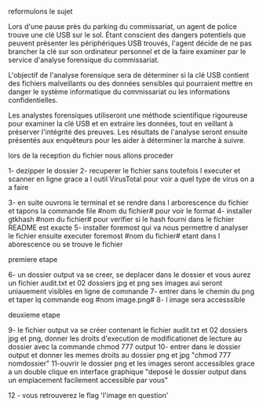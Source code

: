 reformulons le sujet 

Lors d'une pause près du parking du commissariat, un agent de police trouve une clé USB sur le sol. Étant conscient des dangers potentiels que peuvent présenter les périphériques USB trouvés, l'agent décide de ne pas brancher la clé sur son ordinateur personnel et de la faire examiner par le service d'analyse forensique du commissariat.

L'objectif de l'analyse forensique sera de déterminer si la clé USB contient des fichiers malveillants ou des données sensibles qui pourraient mettre en danger le système informatique du commissariat ou les informations confidentielles.

Les analystes forensiques utiliseront une méthode scientifique rigoureuse pour examiner la clé USB et en extraire les données, tout en veillant à préserver l'intégrité des preuves. Les résultats de l'analyse seront ensuite présentés aux enquêteurs pour les aider à déterminer la marche à suivre.

lors de la reception du fichier nous allons proceder 

1- dezipper le dossier 
2- recuperer le fichier sans toutefois l executer et scanner en ligne grace a l outil VirusTotal pour voir a quel type de virus on a a faire 

3- en suite ouvrons le terminal et se rendre dans l arborescence du fichier et tapons la commande file #nom du fichier# pour voir le format
4- installer gtkhash #nom du fichier# pour verifier si le hash fourni dans le fichier README est exacte 
5- installer foremost qui va nous permettre d analyser le fichier ensuite executer foremost #nom du fichier# etant dans l aborescence ou se trouve le fichier

premiere etape

6- un dossier output va se creer, se deplacer dans le dossier et vous aurez un fichier audit.txt et 02 dossiers jpg et png ses images aui seront uniauement visibles en ligne de commande 
7- entrer dans le chemin du png et taper lq commande eog #nom image.png#
8- l image sera accesssible  
   

deuxieme etape

9- le fichier output va se créer contenant le fichier audit.txt et 02 dossiers jpg et png, donner les droits d'execution de modificationet de lecture au dossier avec la commande chmod 777 output 
10- entrer dans le dossier output et donner les memes droits au dossier png et jpg "chmod 777 nomdossier"
11-ouvrir le dossier png et les images seront accessibles grace a un double clique en interface graphique "deposé le dossier output dans un emplacement facilement accessible par vous"

12 - vous retrouverez le flag 'l'image en question'

